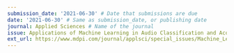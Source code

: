 ```yaml
---
submission_date: '2021-06-30' # Date that submissions are due
date: '2021-06-30' # Same as submission_date, or publishing date
journal: Applied Sciences # Name of the journal
issue: Applications of Machine Learning in Audio Classification and Acoustic Scene Characterization # Name of this issue
ext_url: https://www.mdpi.com/journal/applsci/special_issues/Machine_Learning_Audio_Acoustic # URL to call for articles for this issue
---
```

